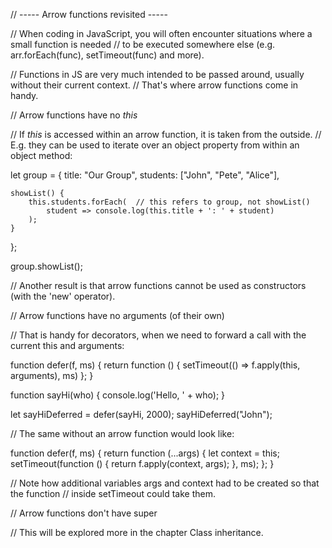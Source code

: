 // ----- Arrow functions revisited -----

// When coding in JavaScript, you will often encounter situations where a small function is needed
// to be executed somewhere else (e.g. arr.forEach(func), setTimeout(func) and more).

// Functions in JS are very much intended to be passed around, usually without their current context.
// That's where arrow functions come in handy.

// Arrow functions have no *this*

// If *this* is accessed within an arrow function, it is taken from the outside.
// E.g. they can be used to iterate over an object property from within an object method:

let group = {
    title: "Our Group",
    students: ["John", "Pete", "Alice"],

    showList() {
        this.students.forEach(  // this refers to group, not showList()
            student => console.log(this.title + ': ' + student)
        );
    }
};

group.showList();

// Another result is that arrow functions cannot be used as constructors (with the 'new' operator).

// Arrow functions have no arguments (of their own)

// That is handy for decorators, when we need to forward a call with the current this and arguments:

function defer(f, ms) {
    return function () {
        setTimeout(() => f.apply(this, arguments), ms)
    };
}

function sayHi(who) {
    console.log('Hello, ' + who);
}

let sayHiDeferred = defer(sayHi, 2000);
sayHiDeferred("John");

// The same without an arrow function would look like:

function defer(f, ms) {
    return function (...args) {
        let context = this;
        setTimeout(function () {
            return f.apply(context, args);
        }, ms);
    };
}

// Note how additional variables args and context had to be created so that the function
// inside setTimeout could take them.

// Arrow functions don't have super

// This will be explored more in the chapter Class inheritance.

